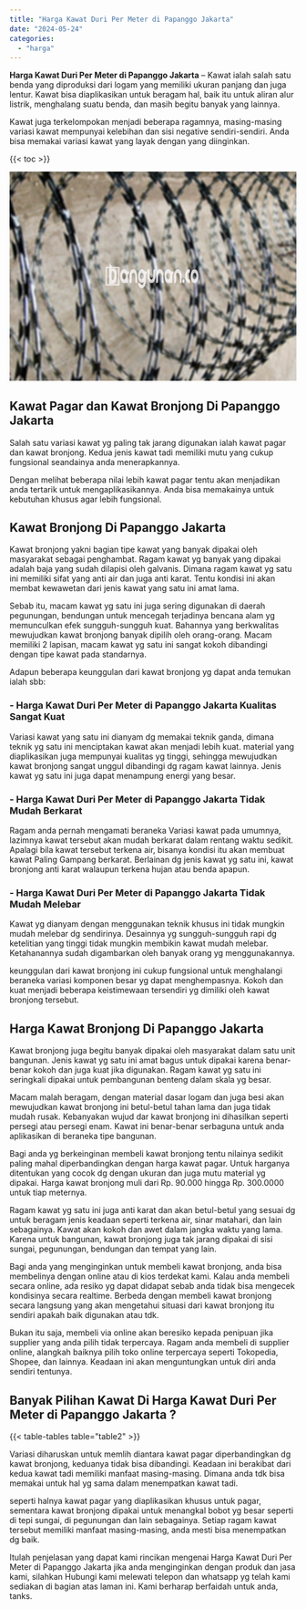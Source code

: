 ```yaml
---
title: "Harga Kawat Duri Per Meter di Papanggo Jakarta"
date: "2024-05-24"
categories: 
  - "harga"
---
```


**Harga Kawat Duri Per Meter di Papanggo Jakarta** – Kawat ialah salah satu benda yang diproduksi dari logam yang memiliki ukuran panjang dan juga lentur. Kawat bisa diaplikasikan untuk beragam hal, baik itu untuk aliran alur listrik, menghalang suatu benda, dan masih begitu banyak yang lainnya.

Kawat juga terkelompokan menjadi beberapa ragamnya, masing-masing variasi kawat mempunyai kelebihan dan sisi negative sendiri-sendiri. Anda bisa memakai variasi kawat yang layak dengan yang diinginkan.

{{< toc >}}

![Harga Kawat Duri Per Meter di Papanggo Jakarta](/images/jual-kawat-murah32.png)

## Kawat Pagar dan Kawat Bronjong Di Papanggo Jakarta

Salah satu variasi kawat yg paling tak jarang digunakan ialah kawat pagar dan kawat bronjong. Kedua jenis kawat tadi memiliki mutu yang cukup fungsional seandainya anda menerapkannya.

Dengan melihat beberapa nilai lebih kawat pagar tentu akan menjadikan anda tertarik untuk mengaplikasikannya. Anda bisa memakainya untuk kebutuhan khusus agar lebih fungsional.

## Kawat Bronjong Di Papanggo Jakarta

Kawat bronjong yakni bagian tipe kawat yang banyak dipakai oleh masyarakat sebagai penghambat. Ragam kawat yg banyak yang dipakai adalah baja yang sudah dilapisi oleh galvanis. Dimana ragam kawat yg satu ini memiliki sifat yang anti air dan juga anti karat. Tentu kondisi ini akan membat kewawetan dari jenis kawat yang satu ini amat lama.

Sebab itu, macam kawat yg satu ini juga sering digunakan di daerah pegunungan, bendungan untuk mencegah terjadinya bencana alam yg memunculkan efek sungguh-sungguh kuat. Bahannya yang berkwalitas mewujudkan kawat bronjong banyak dipilih oleh orang-orang. Macam memiliki 2 lapisan, macam kawat yg satu ini sangat kokoh dibandingi dengan tipe kawat pada standarnya.

Adapun beberapa keunggulan dari kawat bronjong yg dapat anda temukan ialah sbb:

### \- Harga Kawat Duri Per Meter di Papanggo Jakarta Kualitas Sangat Kuat

Variasi kawat yang satu ini dianyam dg memakai teknik ganda, dimana teknik yg satu ini menciptakan kawat akan menjadi lebih kuat. material yang diaplikasikan juga mempunyai kualitas yg tinggi, sehingga mewujudkan kawat bronjong sangat unggul dibandingi dg ragam kawat lainnya. Jenis kawat yg satu ini juga dapat menampung energi yang besar.

### \- Harga Kawat Duri Per Meter di Papanggo Jakarta Tidak Mudah Berkarat

Ragam anda pernah mengamati beraneka Variasi kawat pada umumnya, lazimnya kawat tersebut akan mudah berkarat dalam rentang waktu sedikit. Apalagi bila kawat tersebut terkena air, bisanya kondisi itu akan membuat kawat Paling Gampang berkarat. Berlainan dg jenis kawat yg satu ini, kawat bronjong anti karat walaupun terkena hujan atau benda apapun.

### \- Harga Kawat Duri Per Meter di Papanggo Jakarta Tidak Mudah Melebar

Kawat yg dianyam dengan menggunakan teknik khusus ini tidak mungkin mudah melebar dg sendirinya. Desainnya yg sungguh-sungguh rapi dg ketelitian yang tinggi tidak mungkin membikin kawat mudah melebar. Ketahanannya sudah digambarkan oleh banyak orang yg menggunakannya.

keunggulan dari kawat bronjong ini cukup fungsional untuk menghalangi beraneka variasi komponen besar yg dapat menghempasnya. Kokoh dan kuat menjadi beberapa keistimewaan tersendiri yg dimiliki oleh kawat bronjong tersebut.

## Harga Kawat Bronjong Di Papanggo Jakarta

Kawat bronjong juga begitu banyak dipakai oleh masyarakat dalam satu unit bangunan. Jenis kawat yg satu ini amat bagus untuk dipakai karena benar-benar kokoh dan juga kuat jika digunakan. Ragam kawat yg satu ini seringkali dipakai untuk pembangunan benteng dalam skala yg besar.

Macam malah beragam, dengan material dasar logam dan juga besi akan mewujudkan kawat bronjong ini betul-betul tahan lama dan juga tidak mudah rusak. Kebanyakan wujud dar kawat bronjong ini dihasilkan seperti persegi atau persegi enam. Kawat ini benar-benar serbaguna untuk anda aplikasikan di beraneka tipe bangunan.

Bagi anda yg berkeinginan membeli kawat bronjong tentu nilainya sedikit paling mahal diperbandingkan dengan harga kawat pagar. Untuk harganya ditentukan yang cocok dg dengan ukuran dan juga mutu material yg dipakai. Harga kawat bronjong muli dari Rp. 90.000 hingga Rp. 300.0000 untuk tiap meternya.

Ragam kawat yg satu ini juga anti karat dan akan betul-betul yang sesuai dg untuk beragam jenis keadaan seperti terkena air, sinar matahari, dan lain sebagainya. Kawat akan kokoh dan awet dalam jangka waktu yang lama. Karena untuk bangunan, kawat bronjong juga tak jarang dipakai di sisi sungai, pegunungan, bendungan dan tempat yang lain.

Bagi anda yang menginginkan untuk membeli kawat bronjong, anda bisa membelinya dengan online atau di kios terdekat kami. Kalau anda membeli secara online, ada resiko yg dapat didapat sebab anda tidak bisa mengecek kondisinya secara realtime. Berbeda dengan membeli kawat bronjong secara langsung yang akan mengetahui situasi dari kawat bronjong itu sendiri apakah baik digunakan atau tdk.

Bukan itu saja, membeli via online akan beresiko kepada penipuan jika supplier yang anda pilih tidak terpercaya. Ragam anda membeli di supplier online, alangkah baiknya pilih toko online terpercaya seperti Tokopedia, Shopee, dan lainnya. Keadaan ini akan menguntungkan untuk diri anda sendiri tentunya.

## Banyak Pilihan Kawat Di Harga Kawat Duri Per Meter di Papanggo Jakarta ?

{{< table-tables table="table2" >}}

Variasi diharuskan untuk memlih diantara kawat pagar diperbandingkan dg kawat bronjong, keduanya tidak bisa dibandingi. Keadaan ini berakibat dari kedua kawat tadi memiliki manfaat masing-masing. Dimana anda tdk bisa memakai untuk hal yg sama dalam menempatkan kawat tadi.

seperti halnya kawat pagar yang diaplikasikan khusus untuk pagar, sementara kawat bronjong dipakai untuk menangkal bobot yg besar seperti di tepi sungai, di pegunungan dan lain sebagainya. Setiap ragam kawat tersebut memiliki manfaat masing-masing, anda mesti bisa menempatkan dg baik.

Itulah penjelasan yang dapat kami rincikan mengenai Harga Kawat Duri Per Meter di Papanggo Jakarta jika anda menginginkan dengan produk dan jasa kami, silahkan Hubungi kami melewati telepon dan whatsapp yg telah kami sediakan di bagian atas laman ini. Kami berharap berfaidah untuk anda, tanks.
